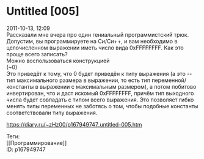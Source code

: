 Untitled [005]
===============

   
 2011-10-13, 12:09   
  Рассказали мне вчера про один гениальный программистский трюк.   
 Допустим, вы программируете на Си/Си++, и вам необходимо в целочисленном выражении иметь число вида 0xFFFFFFFF. Как это проще всего записать?   
 Можно воспользоваться конструкцией   
  (~0)    
 Это приведёт к тому, что 0 будет приведён к типу выражения (а это -- тип максимального размера в выражении, то есть тип переменной/константы в выражении с максимальным размером), а потом побитово инвертирован, что и даст искомый 0xFFFFFFFF, причём тип выходного числа будет совпадать с типом всего выражения. Это позволяет гибко менять типы переменных не заботясь о том, чтобы подобные константы соответствовали типу выражения.   
    
 <https://diary.ru/~zHz00/p167949747_untitled-005.htm>   
   
 Теги:   
 [[Программирование]]   
 ID: p167949747